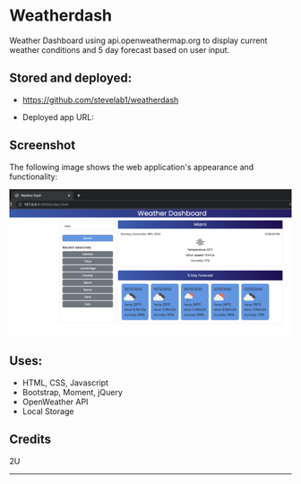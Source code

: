 # Weatherdash 
Weather Dashboard using api.openweathermap.org to display current weather conditions and 5 day forecast based on user input.

## Stored and deployed:
* https://github.com/stevelab1/weatherdash

* Deployed app URL: 

## Screenshot

The following image shows the web application's appearance and functionality:

![The weather app includes a search option, a list of cities recently searched, and a five-day forecast and current weather conditions.](./assets/images/Screenshot.png)

## Uses:
* HTML, CSS, Javascript
* Bootstrap, Moment, jQuery
* OpenWeather API
* Local Storage

## Credits

2U

---